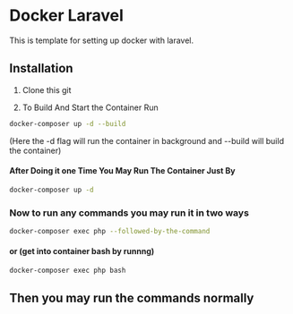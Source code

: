 # Docker Laravel 

This is template for setting up docker with laravel.

## Installation

1. Clone this git

2. To Build And Start the Container Run


```bash
docker-composer up -d --build
```
(Here the -d flag will run the container in background and --build will build the container)

#### After Doing it one Time You May Run The Container Just By

```bash
docker-composer up -d 
```
### Now to run any commands you may run it in two ways

```bash
docker-composer exec php --followed-by-the-command
```
#### or (get into container bash by runnng)
```bash
docker-composer exec php bash
```
## Then you may run the commands normally
